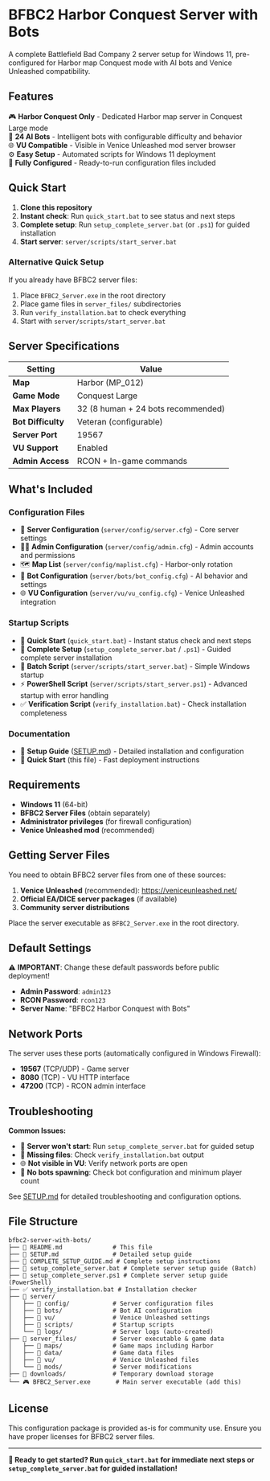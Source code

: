 # BFBC2 Harbor Conquest Server with Bots

A complete Battlefield Bad Company 2 server setup for Windows 11, pre-configured for Harbor map Conquest mode with AI bots and Venice Unleashed compatibility.

## Features

🎮 **Harbor Conquest Only** - Dedicated Harbor map server in Conquest Large mode  
🤖 **24 AI Bots** - Intelligent bots with configurable difficulty and behavior  
🌐 **VU Compatible** - Visible in Venice Unleashed mod server browser  
⚙️ **Easy Setup** - Automated scripts for Windows 11 deployment  
🔧 **Fully Configured** - Ready-to-run configuration files included  

## Quick Start

1. **Clone this repository**
2. **Instant check**: Run `quick_start.bat` to see status and next steps
3. **Complete setup**: Run `setup_complete_server.bat` (or `.ps1`) for guided installation
4. **Start server**: `server/scripts/start_server.bat`

### Alternative Quick Setup
If you already have BFBC2 server files:
1. Place `BFBC2_Server.exe` in the root directory
2. Place game files in `server_files/` subdirectories
3. Run `verify_installation.bat` to check everything
4. Start with `server/scripts/start_server.bat`

## Server Specifications

| Setting | Value |
|---------|-------|
| **Map** | Harbor (MP_012) |
| **Game Mode** | Conquest Large |
| **Max Players** | 32 (8 human + 24 bots recommended) |
| **Bot Difficulty** | Veteran (configurable) |
| **Server Port** | 19567 |
| **VU Support** | Enabled |
| **Admin Access** | RCON + In-game commands |

## What's Included

### Configuration Files
- 🔧 **Server Configuration** (`server/config/server.cfg`) - Core server settings
- 👨‍💼 **Admin Configuration** (`server/config/admin.cfg`) - Admin accounts and permissions
- 🗺️ **Map List** (`server/config/maplist.cfg`) - Harbor-only rotation
- 🤖 **Bot Configuration** (`server/bots/bot_config.cfg`) - AI behavior and settings
- 🌐 **VU Configuration** (`server/vu/vu_config.cfg`) - Venice Unleashed integration

### Startup Scripts
- 🚀 **Quick Start** (`quick_start.bat`) - Instant status check and next steps
- 🔧 **Complete Setup** (`setup_complete_server.bat` / `.ps1`) - Guided complete server installation
- 📄 **Batch Script** (`server/scripts/start_server.bat`) - Simple Windows startup
- ⚡ **PowerShell Script** (`server/scripts/start_server.ps1`) - Advanced startup with error handling
- ✅ **Verification Script** (`verify_installation.bat`) - Check installation completeness

### Documentation
- 📖 **Setup Guide** ([SETUP.md](SETUP.md)) - Detailed installation and configuration
- 🚀 **Quick Start** (this file) - Fast deployment instructions

## Requirements

- **Windows 11** (64-bit)
- **BFBC2 Server Files** (obtain separately)
- **Administrator privileges** (for firewall configuration)
- **Venice Unleashed mod** (recommended)

## Getting Server Files

You need to obtain BFBC2 server files from one of these sources:

1. **Venice Unleashed** (recommended): https://veniceunleashed.net/
2. **Official EA/DICE server packages** (if available)
3. **Community server distributions**

Place the server executable as `BFBC2_Server.exe` in the root directory.

## Default Settings

⚠️ **IMPORTANT**: Change these default passwords before public deployment!

- **Admin Password**: `admin123`
- **RCON Password**: `rcon123`
- **Server Name**: "BFBC2 Harbor Conquest with Bots"

## Network Ports

The server uses these ports (automatically configured in Windows Firewall):

- **19567** (TCP/UDP) - Game server
- **8080** (TCP) - VU HTTP interface  
- **47200** (TCP) - RCON admin interface

## Troubleshooting

**Common Issues:**
- 🔧 **Server won't start**: Run `setup_complete_server.bat` for guided setup
- 🔧 **Missing files**: Check `verify_installation.bat` output
- 🌐 **Not visible in VU**: Verify network ports are open
- 🤖 **No bots spawning**: Check bot configuration and minimum player count

See [SETUP.md](SETUP.md) for detailed troubleshooting and configuration options.

## File Structure

```
bfbc2-server-with-bots/
├── 📄 README.md              # This file
├── 📖 SETUP.md               # Detailed setup guide  
├── 📖 COMPLETE_SETUP_GUIDE.md # Complete setup instructions
├── 🔧 setup_complete_server.bat # Complete server setup guide (Batch)
├── 🔧 setup_complete_server.ps1 # Complete server setup guide (PowerShell)
├── ✅ verify_installation.bat # Installation checker
├── 📁 server/
│   ├── 📁 config/            # Server configuration files
│   ├── 📁 bots/              # Bot AI configuration
│   ├── 📁 vu/                # Venice Unleashed settings
│   ├── 📁 scripts/           # Startup scripts
│   └── 📁 logs/              # Server logs (auto-created)
├── 📁 server_files/          # Server executable & game data
│   ├── 📁 maps/              # Game maps including Harbor
│   ├── 📁 data/              # Game data files
│   ├── 📁 vu/                # Venice Unleashed files
│   └── 📁 mods/              # Server modifications
├── 📁 downloads/             # Temporary download storage
└── 🎮 BFBC2_Server.exe       # Main server executable (add this)
```

## License

This configuration package is provided as-is for community use. Ensure you have proper licenses for BFBC2 server files.

---

**🚀 Ready to get started? Run `quick_start.bat` for immediate next steps or `setup_complete_server.bat` for guided installation!**